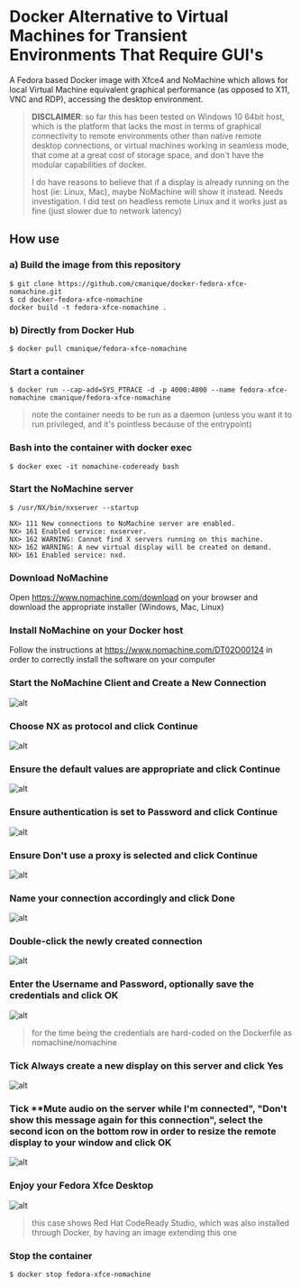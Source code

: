 # Docker Alternative to Virtual Machines for Transient Environments That Require GUI's

A Fedora based Docker image with Xfce4 and NoMachine which allows for local Virtual Machine equivalent graphical performance (as opposed to X11, VNC and RDP), accessing the desktop environment.

> **DISCLAIMER**: so far this has been tested on Windows 10 64bit host, which is the platform that lacks the most in terms of graphical connectivity to remote environments other than native remote desktop connections, or virtual machines working in seamless mode, that come at a great cost of storage space, and don't have the modular capabilities of docker.
> 
> I do have reasons to believe that if a display is already running on the host (ie: Linux, Mac), maybe NoMachine will show it instead. Needs investigation. I did test on headless remote Linux and it works just as fine (just slower due to network latency)

## How use

### a) Build the image from this repository

```
$ git clone https://github.com/cmanique/docker-fedora-xfce-nomachine.git
$ cd docker-fedora-xfce-nomachine
docker build -t fedora-xfce-nomachine .
```   

### b) Directly from Docker Hub

```
$ docker pull cmanique/fedora-xfce-nomachine
```

### Start a container

```
$ docker run --cap-add=SYS_PTRACE -d -p 4000:4000 --name fedora-xfce-nomachine cmanique/fedora-xfce-nomachine
```

> note the container needs to be run as a daemon (unless you want it to run privileged, and it's pointless because of the entrypoint)

### Bash into the container with docker exec

```
$ docker exec -it nomachine-codeready bash
```

### Start the NoMachine server

```
$ /usr/NX/bin/nxserver --startup

NX> 111 New connections to NoMachine server are enabled.
NX> 161 Enabled service: nxserver.
NX> 162 WARNING: Cannot find X servers running on this machine.
NX> 162 WARNING: A new virtual display will be created on demand.
NX> 161 Enabled service: nxd.
```

### Download NoMachine

Open https://www.nomachine.com/download on your browser and download the appropriate installer (Windows, Mac, Linux)

### Install NoMachine on your Docker **host**

Follow the instructions at https://www.nomachine.com/DT02O00124 in order to correctly install the software on your computer

### Start the NoMachine Client and Create a New Connection

![alt](../media/readme-001-nomachine-new.jpg?raw=true)

### Choose **NX** as protocol and click **Continue**

![alt](../media/readme-002-nomachine-protocol.jpg?raw=true)

### Ensure the default values are appropriate and click **Continue**

![alt](../media/readme-003-nomachine-host.jpg?raw=true)

### Ensure authentication is set to **Password** and click **Continue**
![alt](../media/readme-004-nomachine-authentication.jpg?raw=true)

### Ensure **Don't use a proxy** is selected and click **Continue**
![alt](../media/readme-005-nomachine-proxy.jpg?raw=true)

### Name your connection accordingly and click **Done**
![alt](../media/readme-006-nomachine-saveas.jpg?raw=true)

### **Double-click** the newly created connection
![alt](../media/readme-007-nomachine-connect.jpg?raw=true)

### Enter the **Username** and **Password**, optionally save the credentials and click **OK**
![alt](../media/readme-008-nomachine-unp.jpg?raw=true)

> for the time being the credentials are hard-coded on the Dockerfile as nomachine/nomachine

### Tick **Always create a new display on this server** and click **Yes**
![alt](../media/readme-009-nomachine-createdisplay.jpg?raw=true)

### Tick **Mute audio on the server while I'm connected", "Don't show this message again for this connection", select the second icon on the bottom row in order to resize the remote display to your window and click **OK**
![alt](../media/readme-010-nomachine-audio.jpg?raw=true)

### Enjoy your Fedora Xfce Desktop
![alt](../media/readme-011-nomachine-fullscreen.jpg?raw=true)

> this case shows Red Hat CodeReady Studio, which was also installed through Docker, by having an image extending this one

### Stop the container

```
$ docker stop fedora-xfce-nomachine
```